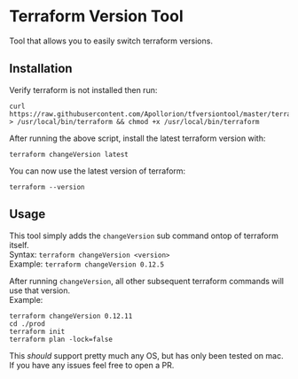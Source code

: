 # Terraform Version Tool
Tool that allows you to easily switch terraform versions.

## Installation
Verify terraform is not installed then run:
```shell script
curl https://raw.githubusercontent.com/Apollorion/tfversiontool/master/terraform > /usr/local/bin/terraform && chmod +x /usr/local/bin/terraform
```

After running the above script, install the latest terraform version with:
```shell script
terraform changeVersion latest
```

You can now use the latest version of terraform:
```shell script
terraform --version
```

## Usage
This tool simply adds the `changeVersion` sub command ontop of terraform itself.  
Syntax: `terraform changeVersion <version>`  
Example: `terraform changeVersion 0.12.5`

After running `changeVersion`, all other subsequent terraform commands will use that version.  
Example:  
```shell script
terraform changeVersion 0.12.11
cd ./prod
terraform init
terraform plan -lock=false
```

This _should_ support pretty much any OS, but has only been tested on mac. If you have any issues feel free to open a PR.
